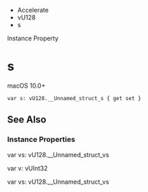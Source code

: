 

- Accelerate
- vU128
-  s 

Instance Property

# s

macOS 10.0+

``` source
var s: vU128.__Unnamed_struct_s { get set }
```

## See Also

### Instance Properties

var vs: vU128.__Unnamed_struct_vs

var v: vUInt32

var vs: vU128.__Unnamed_struct_vs

